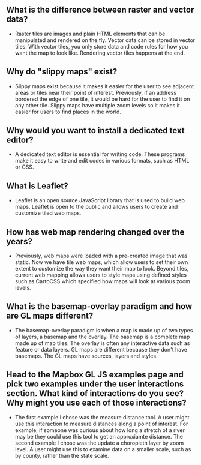 ## What is the difference between raster and vector data?
* Raster tiles are images and plain HTML elements that can be manipulated and rendered on the fly. Vector data can be stored in vector tiles. With vector tiles, you only store data and code rules for how you want the map to look like. Rendering vector tiles happens at the end. 

## Why do "slippy maps" exist?
* Slippy maps exist because it makes it easier for the user to see adjacent areas or tiles near their point of interest. Previously, if an address bordered the edge of one tile, it would be hard for the user to find it on any other tile. Slippy maps have multiple zoom levels so it makes it easier for users to find places in the world. 

## Why would you want to install a dedicated text editor?
* A dedicated text editor is essential for writing code. These programs make it easy to write and edit codes in various formats, such as HTML or CSS. 

## What is Leaflet?
* Leaflet is an open source JavaScript library that is used to build web maps. Leaflet is open to the public and allows users to create and customize tiled web maps. 

## How has web map rendering changed over the years?
* Previously, web maps were loaded with a pre-created image that was static. Now we have tile web maps, which allow users to set their own extent to customize the way they want their map to look. Beyond tiles, current web mapping allows users to style maps using defined styles such as CartoCSS which specified how maps will look at various zoom levels. 

## What is the basemap-overlay paradigm and how are GL maps different?
* The basemap-overlay paradigm is when a map is made up of two types of layers, a basemap and the overlay. The basemap is a complete map made up of map tiles. The overlay is often any interactive data such as feature or data layers. GL maps are different because they don't have basemaps. The GL maps have sources, layers and styles. 

## Head to the Mapbox GL JS examples page and pick two examples under the user interactions section. What kind of interactions do you see? Why might you use each of those interactions?
* The first example I chose was the measure distance tool. A user might use this interaction to measure distances along a point of interest. For example, if someone was curious about how long a stretch of a river may be they could use this tool to get an approxiamte distance. The second example I chose was the update a choropleth layer by zoom level. A user might use this to examine data on a smaller scale, such as by county, rather than the state scale. 
